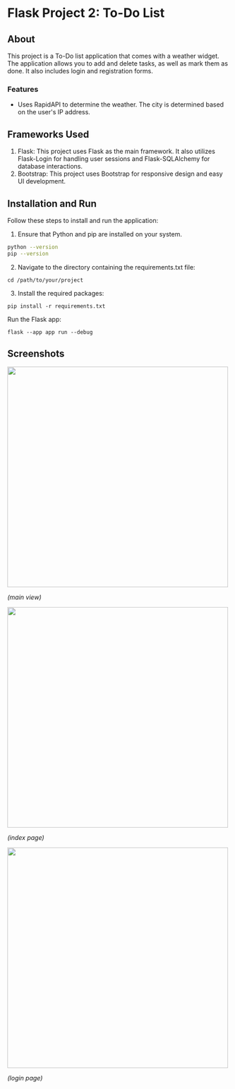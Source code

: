 # Flask Project 2: To-Do List

## About
This project is a To-Do list application that comes with a weather widget. The application allows you to add and delete tasks, as well as mark them as done. It also includes login and registration forms.

### Features
- Uses RapidAPI to determine the weather. The city is determined based on the user's IP address.

## Frameworks Used
1. Flask: This project uses Flask as the main framework. It also utilizes Flask-Login for handling user sessions and Flask-SQLAlchemy for database interactions.
2. Bootstrap: This project uses Bootstrap for responsive design and easy UI development.

## Installation and Run

Follow these steps to install and run the application:
1. Ensure that Python and pip are installed on your system.
```bash
python --version
pip --version
```
2. Navigate to the directory containing the requirements.txt file:
```console
cd /path/to/your/project
```

3. Install the required packages:
```console
pip install -r requirements.txt
```

Run the Flask app:
```console
flask --app app run --debug  
```

## Screenshots
<img src="https://github.com/anbrikzone/Flask-2-Project/assets/2174324/3e0a18ca-12e0-4609-8e48-c74f776cbb00" width="500">

*(main view)*

<img src="https://github.com/anbrikzone/Flask-2-Project/assets/2174324/009decc8-557c-43a2-9380-ffe641631621" width="500">

*(index page)*

<img src="https://github.com/anbrikzone/Flask-2-Project/assets/2174324/17febdc9-b6ce-40e7-8931-b1106219004f" width="500">

*(login page)*
